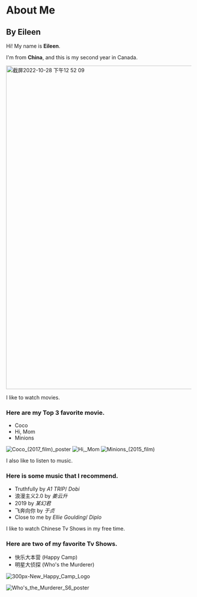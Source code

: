 # About Me
## By Eileen

Hi! My name is **Eileen**.

I'm from **China**, and this is my second year in Canada. 

<img width="881" alt="截屏2022-10-28 下午12 52 09" src="https://user-images.githubusercontent.com/116816519/198690858-1e5ea05b-a517-42e5-8b68-a470f03b984d.png">

I like to watch movies. 

### Here are my **Top 3** favorite movie.

* Coco
* Hi, Mom
* Minions

![Coco_(2017_film)_poster](https://user-images.githubusercontent.com/116816519/198691671-4c432d95-fc77-4bfb-b8b6-9287b8084eeb.jpeg)
![Hi,_Mom](https://user-images.githubusercontent.com/116816519/198691227-ad937571-6f9d-4397-922d-c427c4f76667.jpeg)
![Minions_(2015_film)](https://user-images.githubusercontent.com/116816519/198691278-247cf347-1e6c-4115-8e1c-bef3146e1ae3.jpeg)


I also like to listen to music. 

### Here is some music that I recommend.

* Truthfully  by  *A1 TRIP*/ *Dobi*
* 浪漫主义2.0  by  *姜云升*
* 2019  by  *某幻君*
* 飞奔向你  by  *于贞*
* Close to me  by  *Ellie Goulding*/ *Diplo*

I like to watch Chinese Tv Shows in my free time.

### Here are two of my favorite Tv Shows.

* 快乐大本营 (Happy Camp)
* 明星大侦探 (Who's the Murderer)

![300px-New_Happy_Camp_Logo](https://user-images.githubusercontent.com/116816519/198698866-9be2d47a-05b3-40da-8215-a400b03e104d.jpeg)

![Who's_the_Murderer_S6_poster](https://user-images.githubusercontent.com/116816519/198698965-c6b8b7fe-2bb3-4d5d-96f9-01d46296e4e4.jpeg)
